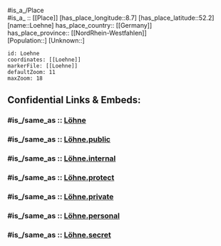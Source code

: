 ﻿---
confidential: public
isDeleted: false
location:
- 52.2
- 8.7
mapmarker: city
mapzoom:
- 7
- 12
SpocWebEntityId: 32191
tags:
- geo/City
type: City
---

#is_a_/Place  
#is_a_ :: [[Place]] 
[has_place_longitude::8.7] 
[has_place_latitude::52.2] 
[name::Loehne] 
has_place_country:: [[Germany]]  
has_place_province:: [[NordRhein-Westfahlen]]  
[Population::] 
[Unknown::] 


```leaflet
id: Loehne
coordinates: [[Loehne]] 
markerFile: [[Loehne]] 
defaultZoom: 11 
maxZoom: 18
```


## Confidential Links & Embeds: 

### #is_/same_as :: [Löhne](/_Standards/Earth/Continent/Europe/Europe~Central/Germany/Germany~West/Nordrhein-Westfalen/counties~NW/Herford/cities~Herford/Löhne.md) 

### #is_/same_as :: [Löhne.public](/_public/Earth/Continent/Europe/Europe~Central/Germany/Germany~West/Nordrhein-Westfalen/counties~NW/Herford/cities~Herford/Löhne.public.md) 

### #is_/same_as :: [Löhne.internal](/_internal/Earth/Continent/Europe/Europe~Central/Germany/Germany~West/Nordrhein-Westfalen/counties~NW/Herford/cities~Herford/Löhne.internal.md) 

### #is_/same_as :: [Löhne.protect](/_protect/Earth/Continent/Europe/Europe~Central/Germany/Germany~West/Nordrhein-Westfalen/counties~NW/Herford/cities~Herford/Löhne.protect.md) 

### #is_/same_as :: [Löhne.private](/_private/Earth/Continent/Europe/Europe~Central/Germany/Germany~West/Nordrhein-Westfalen/counties~NW/Herford/cities~Herford/Löhne.private.md) 

### #is_/same_as :: [Löhne.personal](/_personal/Earth/Continent/Europe/Europe~Central/Germany/Germany~West/Nordrhein-Westfalen/counties~NW/Herford/cities~Herford/Löhne.personal.md) 

### #is_/same_as :: [Löhne.secret](/_secret/Earth/Continent/Europe/Europe~Central/Germany/Germany~West/Nordrhein-Westfalen/counties~NW/Herford/cities~Herford/Löhne.secret.md)

